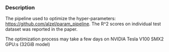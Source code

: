 ### Description
The pipeline used to optimize the hyper-parameters: https://github.com/alzel/param_pipeline. The R^2 scores on individual test dataset was reported in the paper.

The optimization process may take a few days on NVIDIA Tesla V100 SMX2 GPU:s (32GiB model)
